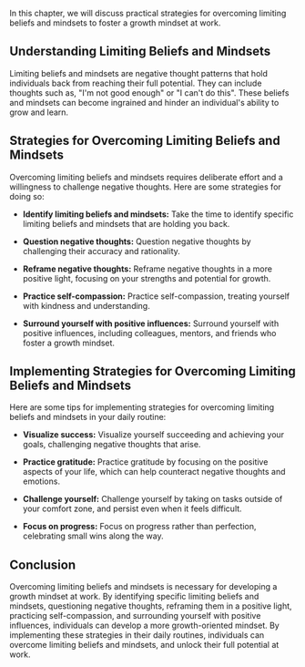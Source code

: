 
In this chapter, we will discuss practical strategies for overcoming limiting beliefs and mindsets to foster a growth mindset at work.

Understanding Limiting Beliefs and Mindsets
-------------------------------------------

Limiting beliefs and mindsets are negative thought patterns that hold individuals back from reaching their full potential. They can include thoughts such as, "I'm not good enough" or "I can't do this". These beliefs and mindsets can become ingrained and hinder an individual's ability to grow and learn.

Strategies for Overcoming Limiting Beliefs and Mindsets
-------------------------------------------------------

Overcoming limiting beliefs and mindsets requires deliberate effort and a willingness to challenge negative thoughts. Here are some strategies for doing so:

* **Identify limiting beliefs and mindsets:** Take the time to identify specific limiting beliefs and mindsets that are holding you back.

* **Question negative thoughts:** Question negative thoughts by challenging their accuracy and rationality.

* **Reframe negative thoughts:** Reframe negative thoughts in a more positive light, focusing on your strengths and potential for growth.

* **Practice self-compassion:** Practice self-compassion, treating yourself with kindness and understanding.

* **Surround yourself with positive influences:** Surround yourself with positive influences, including colleagues, mentors, and friends who foster a growth mindset.

Implementing Strategies for Overcoming Limiting Beliefs and Mindsets
--------------------------------------------------------------------

Here are some tips for implementing strategies for overcoming limiting beliefs and mindsets in your daily routine:

* **Visualize success:** Visualize yourself succeeding and achieving your goals, challenging negative thoughts that arise.

* **Practice gratitude:** Practice gratitude by focusing on the positive aspects of your life, which can help counteract negative thoughts and emotions.

* **Challenge yourself:** Challenge yourself by taking on tasks outside of your comfort zone, and persist even when it feels difficult.

* **Focus on progress:** Focus on progress rather than perfection, celebrating small wins along the way.

Conclusion
----------

Overcoming limiting beliefs and mindsets is necessary for developing a growth mindset at work. By identifying specific limiting beliefs and mindsets, questioning negative thoughts, reframing them in a positive light, practicing self-compassion, and surrounding yourself with positive influences, individuals can develop a more growth-oriented mindset. By implementing these strategies in their daily routines, individuals can overcome limiting beliefs and mindsets, and unlock their full potential at work.

